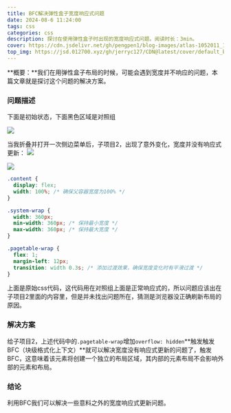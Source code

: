 ```yaml
---
title: BFC解决弹性盒子宽度响应式问题
date: 2024-08-6 11:24:00
tags: css
categories: css
description: 探讨在使用弹性盒子时出现的宽度响应式问题。阅读时长：3min。
cover: https://cdn.jsdelivr.net/gh/pengpen1/blog-images/atlas-1052011_1280.jpg
top_img: https://jsd.012700.xyz/gh/jerryc127/CDN@latest/cover/default_bg.png
---
```

**概要：**我们在用弹性盒子布局的时候，可能会遇到宽度并不响应的问题，本篇文章就是探讨这个问题的解决方案。

### 问题描述

下面是初始状态，下面黑色区域是对照组

![](https://cdn.jsdelivr.net/gh/pengpen1/blog-images/20240806111146.png)

当我折叠并打开一次侧边菜单后，子项目2，出现了意外变化，宽度并没有响应式更新：
![](https://cdn.jsdelivr.net/gh/pengpen1/blog-images/20240806111416.png)

 ![](https://cdn.jsdelivr.net/gh/pengpen1/blog-images/20240806111534.png)

```css
.content {
  display: flex;
  width: 100%; /* 确保父容器宽度为100% */
}

.system-wrap {
  width: 360px;
  min-width: 360px; /* 保持最小宽度 */
  max-width: 360px; /* 保持最大宽度 */
}

.pagetable-wrap {
  flex: 1;
  margin-left: 12px;
  transition: width 0.3s; /* 添加过渡效果，确保宽度变化时有平滑过渡 */
}

```

上面是原始css代码，这代码用在对照组上面是正常响应式的，所以问题应该出在子项目2里面的内容里，但是并未找出问题所在，猜测是浏览器没正确刷新布局的原因。



### 解决方案

给子项目2，上述代码中的`.pagetable-wrap`增加`overflow: hidden`**触发触发 BFC（块级格式化上下文）**就可以解决宽度没有响应式更新的问题了，触发 BFC，这意味着该元素将创建一个独立的布局区域，其内部的元素布局不会影响外部的元素和布局。



### 结论

利用BFC我们可以解决一些意料之外的宽度响应式更新问题。


